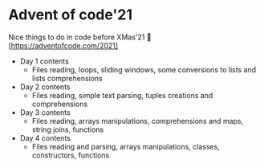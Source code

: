 # Advent of code'21

Nice things to do in code before XMas'21 :christmas_tree:  [https://adventofcode.com/2021]

- Day 1 contents
    - Files reading, loops, sliding windows, some conversions to lists and lists comprehensions
- Day 2 contents
    - Files reading, simple text parsing, tuples creations and comprehensions
- Day 3 contents
    - Files reading, arrays manipulations, comprehensions and maps, string joins, functions
- Day 4 contents
    - Files reading and parsing, arrays manipulations, classes, constructors, functions